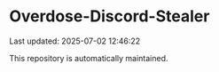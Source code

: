 # Overdose-Discord-Stealer

Last updated: 2025-07-02 12:46:22

This repository is automatically maintained.
